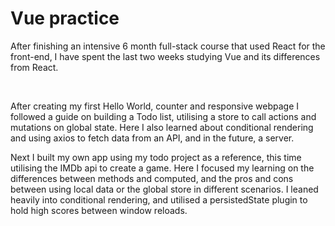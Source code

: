 <h1>Vue practice</h1>

<p>
After finishing an intensive 6 month full-stack course that used React for the front-end, I have spent the last two weeks studying Vue and its differences from React.
</p>

</br>

<p>
After creating my first Hello World, counter and responsive webpage I followed a guide on building a Todo list, utilising a store to call actions and mutations on    global state. Here I also learned about conditional rendering and using axios to fetch data from an API, and in the future, a server.
</p>

<p>
Next I built my own app using my todo project as a reference, this time utilising the IMDb api to create a game. Here I focused my learning on the differences between methods and computed, and the pros and cons between using local data or the global store in different scenarios. I leaned heavily into conditional rendering, and utilised a persistedState plugin to hold high scores between window reloads.
</p>
